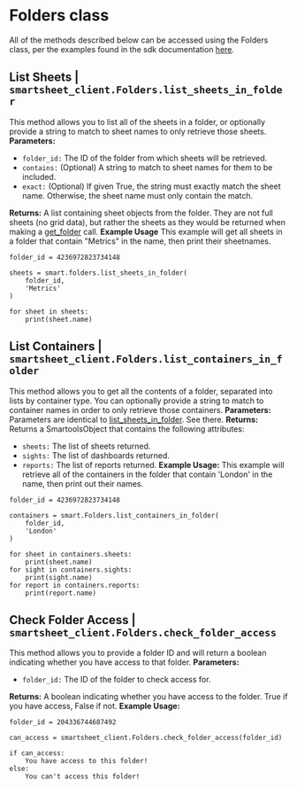 # Folders class
All of the methods described below can be accessed using the Folders class, per the examples found in the sdk documentation [here](https://smartsheet-platform.github.io/api-docs/?python#folders).

## List Sheets  | `smartsheet_client.Folders.list_sheets_in_folder`
This method allows you to list all of the sheets in a folder, or optionally provide a string to match to sheet names to only retrieve those sheets.
**Parameters:**
- `folder_id:` The ID of the folder from which sheets will be retrieved.
- `contains:` (Optional) A string to match to sheet names for them to be included.
- `exact:` (Optional) If given True, the string must exactly match the sheet name. Otherwise, the sheet name must only contain the match.

**Returns:**
A list containing sheet objects from the folder. They are not full sheets (no grid data), but rather the sheets as they would be returned when making a [get_folder](https://smartsheet-platform.github.io/api-docs/?python#get-folder) call.
**Example Usage**
This example will get all sheets in a folder that contain "Metrics" in the name, then print their sheetnames.
```
folder_id = 4236972823734148

sheets = smart.folders.list_sheets_in_folder(
	folder_id,
	'Metrics'
)

for sheet in sheets:
	print(sheet.name)
```

## List Containers | `smartsheet_client.Folders.list_containers_in_folder`
This method allows you to get all the contents of a folder, separated into lists by container type. You can optionally provide a string to match to container names in order to only retrieve those containers.
**Parameters:**
Parameters are identical to [list_sheets_in_folder](#list-sheets---smartsheet_client.folder.folder). See there.
**Returns:**
Returns a SmartoolsObject that contains the following attributes:
- `sheets:` The list of sheets returned.
- `sights:` The list of dashboards returned.
- `reports:` The list of reports returned.
**Example Usage:**
This example will retrieve all of the containers in the folder that contain 'London' in the name, then print out their names.
```
folder_id = 4236972823734148

containers = smart.Folders.list_containers_in_folder(
	folder_id,
	'London'
)

for sheet in containers.sheets:
	print(sheet.name)
for sight in containers.sights:
	print(sight.name)
for report in containers.reports:
	print(report.name)
```

## Check Folder Access | `smartsheet_client.Folders.check_folder_access`
This method allows you to provide a folder ID and will return a boolean indicating whether you have access to that folder.
**Parameters:**
- `folder_id:` The ID of the folder to check access for.

**Returns:**
A boolean indicating whether you have access to the folder. True if you have access, False if not.
**Example Usage:**
```
folder_id = 204336744687492

can_access = smartsheet_client.Folders.check_folder_access(folder_id)

if can_access:
	You have access to this folder!
else:
	You can't access this folder!
```